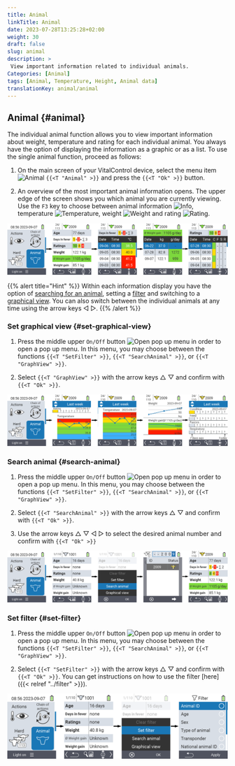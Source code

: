 ```yaml
---
title: Animal
linkTitle: Animal
date: 2023-07-28T13:25:28+02:00
weight: 30
draft: false
slug: animal
description: >
 View important information related to individual animals.
Categories: [Animal]
tags: [Animal, Temperature, Height, Animal data]
translationKey: animal/animal
---
```

## Animal {#animal}

The individual animal function allows you to view important information about weight, temperature and rating for each individual animal. You always have the option of displaying the information as a graphic or as a list. To use the single animal function, proceed as follows:

1. On the main screen of your VitalControl device, select the menu item <img src="/icons/main/animal.svg" width="35" align="bottom" alt="Animal" /> `{{<T "Animal" >}}` and press the `{{<T "Ok" >}}` button.

2. An overview of the most important animal information opens. The upper edge of the screen shows you which animal you are currently viewing. Use the `F3` key to choose between animal information <img src="/icons/footer/info.svg" width="20" align="bottom" alt="Info" />, temperature <img src="/icons/actions/temperature.svg" width="10" align="bottom" alt="Temperature" />, weight  <img src="/icons/actions/weight.svg" width="20" align="bottom" alt="Weight" /> and rating <img src="/icons/actions/rating.svg" width="25" align="bottom" alt="Rating" />.

![VitalControl: Menu Animal](images/list.png "Display as a list")

{{% alert title="Hint"  %}}
Within each information display you have the option of [searching for an animal](#search-animal), setting a [filter](#set-filter) and switching to a [graphical view](#set-graphical-view).
You can also switch between the individual animals at any time using the arrow keys ◁ ▷.
{{% /alert %}}

### Set graphical view {#set-graphical-view}

1. Press the middle upper `On/Off` button <img src="/icons/footer/search_chart.svg" width="40" align="bottom" alt="Open pop up menu" /> in order to open a pop up menu. In this menu, you may choose between the functions `{{<T "SetFilter" >}}`, `{{<T "SearchAnimal" >}}`, or `{{<T "GraphView" >}}`.

2. Select `{{<T "GraphView" >}}` with the arrow keys △ ▽ and confirm with `{{<T "Ok" >}}`.

![VitalControl: Menu Animal](images/graphic.png "Representation as a graphic")

### Search animal {#search-animal}

1. Press the middle upper `On/Off` button <img src="/icons/footer/search_chart.svg" width="40" align="bottom" alt="Open pop up menu" /> in order to open a pop up menu. In this menu, you may choose between the functions `{{<T "SetFilter" >}}`, `{{<T "SearchAnimal" >}}`, or `{{<T "GraphView" >}}`.

2. Select `{{<T "SearchAnimal" >}}` with the arrow keys △ ▽ and confirm with `{{<T "Ok" >}}`.

3. Use the arrow keys △ ▽ ◁ ▷ to select the desired animal number and confirm with `{{<T "Ok" >}}`

![VitalControl: Menu Animal](images/search.png "Search animal")

### Set filter {#set-filter}

1. Press the middle upper `On/Off` button <img src="/icons/footer/search_chart.svg" width="40" align="bottom" alt="Open pop up menu" /> in order to open a pop up menu. In this menu, you may choose between the functions `{{<T "SetFilter" >}}`, `{{<T "SearchAnimal" >}}`, or `{{<T "GraphView" >}}`.

2. Select `{{<T "SetFilter" >}}` with the arrow keys △ ▽ and confirm with `{{<T "Ok" >}}`.
You can get instructions on how to use the filter [here]({{< relref "../filter" >}}).

![VitalControl: Menu Animal](images/filter.png "Set filter")
